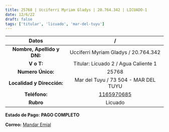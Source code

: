```yaml
---
title: 25768 | Ucciferri Myriam Gladys | 20.764.342 | LICUADO-1
date: 12/6/22
draft: false
tags: ['titular', 'licuado', 'mar-del-tuyu']
---
```


|          **Datos**          |                    /                   |
|:---------------------------:|:--------------------------------------:|
| **Nombre, Apellido y DNI:** |  Ucciferri Myriam Gladys / 20.764.342  |
|          **V o T:**         |  Titular: Licuado 2 / Agua Caliente 1  |
|      **Numero Único:**      |                  25768                 |
|  **Localidad y Dirección:** |  Mar del Tuyu / 73 504 - MAR DEL TUYU  |
|        **Teléfono:**        | [1165970685](https://wa.me/1165970685) |
|          **Rubro**          |                 Licuado                |

**Estado de Pago:** **PAGO COMPLETO**

**Correo:** [Mandar Emial](mailto:myram.prisci2815@gmail.com)
